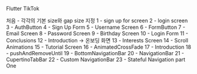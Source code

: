 Flutter TikTok

처음 - 각각의 기본 size와 gap size 지정
1 - sign up for screen
2 - login screen
3 - AuthButton
4 - Sign Up Form
5 - Username Screen
6 - FormButton
7 - Email Screen
8 - Password Screen
9 - Birthday Screen
10 - Login Form
11 - Conclusions
12 - Introduction -> 온보딩 화면
13 - Interests Screen
14 - Scroll Animations
15 - Tutorial Screen 
16 - AnimatedCrossFade
17 - Introduction
18 - pushAndRemoveUntil
19 - BottomNavigationBar
20 - NavigationBar
21 - CupertinoTabBar
22 - Custom NavigationBar
23 - Stateful Navigation part One
